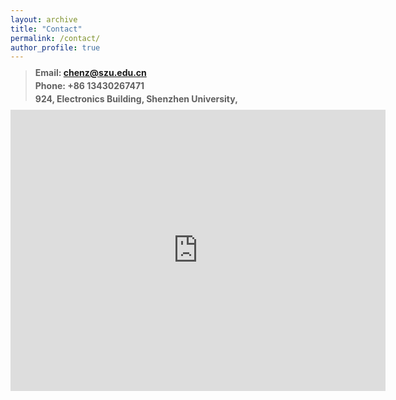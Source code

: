 ```yaml
---
layout: archive
title: "Contact"
permalink: /contact/
author_profile: true
---
```


> <p><b style="line-height:50%"> Email: <a href="mailto:chenz@szu.edu.cn">chenz@szu.edu.cn</a> </b> </p> 
><p><b style="line-height:50%"> Phone: +86 13430267471</b></p>
><p><b width="50%" style="line-height:50%">924, Electronics Building, Shenzhen University, </b> </p>
<!-- ><p><b width="50%" style="line-height:50%"> 401B , Electronics Building, Wushan Campus,South China University of Technology, China </b> </p>
><p><b width="50%" style="line-height:50%"> 381 Wushan Road, Tianhe District, Guangzhou, Guangdong, 510641, China.  </b> </p>
--!>


<iframe src="https://www.google.com/maps/embed?pb=!1m18!1m12!1m3!1d1842.6574589092247!2d113.94014988806359!3d22.529872998800837!2m3!1f0!2f0!3f0!3m2!1i1024!2i768!4f13.1!3m3!1m2!1s0x3403ee10b0ed7b1d%3A0x491ba4c0b14b1f50!2z5rex5Zyz5aSn5a2m5Y2X5qCh5Yy65a2m55Sf5pyN5Yqh5Lit5b-D!5e0!3m2!1szh-CN!2s!4v1628698160633!5m2!1szh-CN!2s" width="600" height="450" style="border:0;" allowfullscreen="" loading="lazy"></iframe>

<!--
<div>
     <iframe width="500" height="400" frameborder="0" src="https://www.bing.com/maps/embed?h=400&w=500&cp=mrn3gctgtyh6&lvl=16&typ=d&sty=r&src=SHELL&FORM=MBEDV8" scrolling="no">
     </iframe>
     <div style="white-space: nowrap; text-align: center; width: 500px; padding: 6px 0;">
        <a id="largeMapLink" target="_blank" href="https://www.bing.com/maps?cp=mrn3gctgtyh6&amp;sty=r&amp;lvl=16&amp;FORM=MBEDLD">查看放大的地图</a> &nbsp; | &nbsp;
        <a id="dirMapLink" target="_blank" href="https://www.bing.com/maps/directions?cp=mrn3gctgtyh6&amp;sty=r&amp;lvl=16&amp;rtp=~pos.mrn3gc_tgtyh6____&amp;FORM=MBEDLD">获取路线</a>
    </div>
</div>
-->
<!--
<div>
     <iframe width="500" height="400" frameborder="0" src="https://www.bing.com/maps/embed?h=400&w=500&cp=mrn3gctgtyh6&lvl=16&typ=d&sty=r&src=SHELL&FORM=MBEDV8" scrolling="no">
     </iframe>
     
</div>
-->
